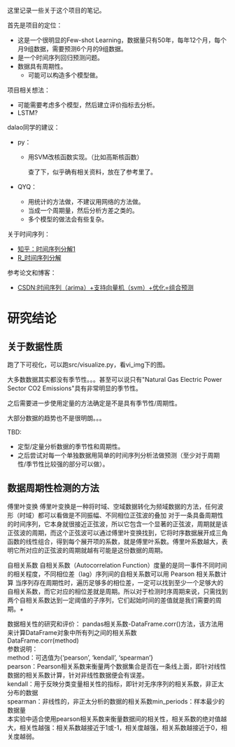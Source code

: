 这里记录一些关于这个项目的笔记。

首先是项目的定位：

* 这是一个很明显的Few-shot Learning，数据量只有50年，每年12个月，每个月9组数据，需要预测6个月的9组数据。
* 是一个时间序列回归预测问题。
* 数据具有周期性。
  * 可能可以构造多个模型做。



项目相关想法：

* 可能需要考虑多个模型，然后建立评价指标去分析。
* LSTM?



dalao同学的建议：

* py：
  * 用SVM改核函数实现。（比如高斯核函数）
  
    查了下，似乎确有相关资料，放在了参考里了。
  
* QYQ：
  * 用统计的方法做，不建议用网络的方法做。
  * 当成一个周期量，然后分析方差之类的。
  * 多个模型的做法会有些复杂。



关于时间序列：

* [知乎：时间序列分解1](https://zhuanlan.zhihu.com/p/322273740)
* [R_时间序列分解](https://rstudio-pubs-static.s3.amazonaws.com/673856_acde89f3b63c4d40b0e8708ab249f032.html)



参考论文和博客：

* [CSDN:时间序列（arima）+支持向量机（svm）+优化=组合预测](https://blog.csdn.net/u014356002/article/details/53163684)



# 研究结论

## 关于数据性质

跑了下可视化，可以跑src/visualize.py，看vi_img下的图。

大多数数据其实都没有季节性。。。甚至可以说只有"Natural Gas Electric Power Sector CO2 Emissions"具有非常明显的季节性。

之后需要进一步使用定量的方法确定是不是具有季节性/周期性。

大部分数据的趋势也不是很明朗。。。



TBD:

* 定型/定量分析数据的季节性和周期性。
* 之后尝试对每一个单独数据用简单的时间序列分析法做预测（至少对于周期性/季节性比较强的部分可以做）。



## 数据周期性检测的方法  
傅里叶变换
傅里叶变换是一种将时域、空域数据转化为频域数据的方法，任何波形（时域）都可以看做是不同振幅、不同相位正弦波的叠加
对于一条具备周期性的时间序列，它本身就很接近正弦波，所以它包含一个显著的正弦波，周期就是该正弦波的周期，而这个正弦波可以通过傅里叶变换找到，它将时序数据展开成三角函数的线性组合，得到每个展开项的系数，就是傅里叶系数。傅里叶系数越大，表明它所对应的正弦波的周期就越有可能是这份数据的周期。  


自相关系数
自相关系数（Autocorrelation Function）度量的是同一事件不同时间的相关程度，不同相位差（lag）序列间的自相关系数可以用 Pearson 相关系数计算
当序列存在周期性时，遍历足够多的相位差，一定可以找到至少一个足够大的自相关系数，而它对应的相位差就是周期。所以对于检测时序周期来说，只需找到两个自相关系数达到一定阈值的子序列，它们起始时间的差值就是我们需要的周期。+

数据相关性的研究和评价：
pandas相关系数-DataFrame.corr()方法，该方法用来计算DataFrame对象中所有列之间的相关系数  
DataFrame.corr(method)  
参数说明：  
method：可选值为{‘pearson’, ‘kendall’, ‘spearman’}  
pearson：Pearson相关系数来衡量两个数据集合是否在一条线上面，即针对线性数据的相关系数计算，针对非线性数据便会有误差。  
kendall：用于反映分类变量相关性的指标，即针对无序序列的相关系数，非正太分布的数据  
spearman：非线性的，非正太分析的数据的相关系数min_periods：样本最少的数据量  
本实验中适合使用pearson相关系数来衡量数据间的相关性，相关系数的绝对值越大，相关性越强：相关系数越接近于1或-1，相关度越强，相关系数越接近于0，相关度越弱。  
